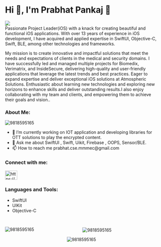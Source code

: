<h1 align="left">Hi 👋, I'm Prabhat Pankaj </h1>
<div align="left">
 <img src="https://readme-typing-svg.herokuapp.com/?lines=Project+Leader(iOS);Quick+learner;&color=red&left=true" />
</div>

<div align="center">  
 <!-- <img align="right" alt="Coding" width="400" src="https://camo.githubusercontent.com/b477e4b1cfebc66bbf60847d535205e291b7f5b4a12f22381ff1d9c67a7e4f07/68747470733a2f2f6b6f6d617265762e636f6d2f67687076632f3f757365726e616d653d616e7368696b6170617468616b6373266c6162656c3d50726f66696c65253230766965777326636f6c6f723d306537356236267374796c653d666c6174"> -->
<div align="left">
Passionate Project Leader(iOS) with a knack for creating beautiful and functional iOS applications. With over 13 years of experience in iOS development, I have acquired and applied expertise in SwiftUI, Objective-C, Swift, BLE, among other technologies and frameworks.
 
<p>My mission is to create innovative and impactful solutions that meet the needs and expectations of clients in the medical and security domains. I have successfully led and managed multiple projects for Biomedix, Verimatrix, and InsideSecure, delivering high-quality and user-friendly applications that leverage the latest trends and best practices. Eager to expand expertise and deliver exceptional iOS solutions at Atmospheric Solutions. Enthusiastic about learning new technologies and exploring new horizons to enhance skills and deliver outstanding results.I also enjoy collaborating with my team and clients, and empowering them to achieve their goals and vision..</p>
</div>

<p><h3 align="left">About Me:</h3></p>


<p align="left"> <img src="https://komarev.com/ghpvc/?username=9818595165&label=Profile%20views&color=0e75b6&style=flat" alt="9818595165" /> </p>

<div align="left">
<ul>
  <li>🌱 I’m currently working on IOT application and developing libraries for OTT solutions to play the encrypted content.
</li>
  <li>💬 Ask me about SwiftUI , Swift, Uikit, Firebase , OOPS, Sensor/BLE.
</li>
  <li>📫 How to reach me prabhat.cse.mmmec@gmail.com
</li>
</ul>
</div>

<h3 align="left">Connect with me:</h3>
<p align="left">
<a href="https://www.linkedin.com/in/prabhat-pankaj/" target="blank"><img align="center" src="https://raw.githubusercontent.com/9818595165/portfolio/main/linked.svg" alt="https://www.linkedin.com/in/prabhat-pankaj/" height="30" width="40" /></a>
</p>
<h3 align="left">Languages and Tools:</h3>

<p align="left">

 <div align="left">
 <ul>
  <li>SwiftUI</li>
  <li>UIKit</li>
  <li>Objective-C</li>
</ul> 
</div>

<!--      <a href="https://www.apple.com" target="_blank" rel="noreferrer">
        <img src="https://miro.medium.com/v2/resize:fit:4800/format:webp/0*LBMihifPc7HHNmOF.png" alt="linux" width="60" height="40"/>
    </a>
    <a href="https://www.apple.com" target="_blank" rel="noreferrer">
        <img src="https://developer.apple.com/assets/elements/icons/xcode-cloud/xcode-cloud-128x128_2x.png" alt="xcode" width="40" height="40"/>
    </a>
    <a href="https://www.apple.com" target="_blank" rel="noreferrer">
        <img src="https://wiki.jenkins-ci.org/JENKINS/attachments/2916393/57409618.png" alt="jenkins" width="40" height="40"/>
    </a>
     <a href="https://www.apple.com" target="_blank" rel="noreferrer">
        <img src=" https://mlops-guide.github.io/MLOps/CICDML/ci-cd.png" alt="jenkins" width="40" height="40"/>
    </a> -->

</p>

<br>
<p><img align="left" src="https://github-readme-stats.vercel.app/api/top-langs?username=9818595165&show_icons=true&locale=en&layout=compact" alt="9818595165" /></p>

<p>&nbsp;<img align="center" src="https://github-readme-stats.vercel.app/api?username=9818595165&show_icons=true&locale=en" alt="9818595165" /></p>

<p><img align="center" src="https://github-readme-streak-stats.herokuapp.com/?user=9818595165&" alt="9818595165" /></p>
<br>

<!--
**9818595165/9818595165** is a ✨ _special_ ✨ repository because its `README.md` (this file) appears on your GitHub profile.

Here are some ideas to get you started:

- 🔭 I’m currently working on ...
- 🌱 I’m currently learning ...
- 👯 I’m looking to collaborate on ...
- 🤔 I’m looking for help with ...
- 💬 Ask me about ...
- 📫 How to reach me: ...
- 😄 Pronouns: ...
- ⚡ Fun fact: ...
-->
